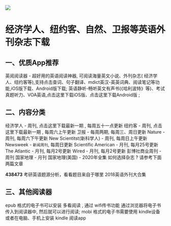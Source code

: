
![](https://cdn.jsdelivr.net/gh/edge-iris/oss@oss/image/jpeg/2022/04/21/13/5808165052068816505206882482gsbLK.jpg)

# 经济学人、纽约客、自然、卫报等英语外刊杂志下载
## 一、优质App推荐
 英阅阅读器 - 超好用的英语阅读神器, 可阅读海量英文小说、外刊杂志( 经济学人、纽约客等),支持点击查词、句子翻译、mdict英汉-英英词典、阅读笔记等功能,iOS版下载、Android版下载;
 英语静听-畅听英文有声书(《哈利波特》等)、考试真题听力、VOA英语,点击这里下载iOS版、点击这里下载Android版 ;
## 二、内容分类
经济学人 - 周刊, 点击这里下载最新一期 , 每周五十一点更新
纽约客 - 周刊, 点击这里下载最新一期 , 每周六上午更新
卫报 - 每周两期, 每周三、周日更新
Nature - 周刊, 每周六下午更新
New Scientitst(新科学人) - 周刊, 每周日上午更新
Newsweek - `新闻周刊`, 每周日更新
Scientific American - 月刊, 每月25号更新
The Atlantic - 月刊, 每月2号更新
Wired - 月刊, 每月2号更新
彭博社商业周刊 - 周刊
国家地理 - 月刊
国家地理(美国) - 2020年全集
如何选择杂志 ? 请参考下面两篇文章

[](https://cdn.jsdelivr.net/gh/edge-iris/oss@oss/image/jpeg/2022/04/21/13/5808165052068816505206882482gsbLK.jpg)
**438473**
考研英语题源分析，看看题目来自于哪里
2018英语外刊大合集
## 三、其他阅读器
epub 格式的电子书可以安装 多看阅读 , 通过 wifi传书功能 通过浏览器将电子书传入到阅读器中, 然后就可以进行阅读;
mobi 格式的电子书需要使用 kindle设备 或者在电脑、手机上安装 kindle 阅读app